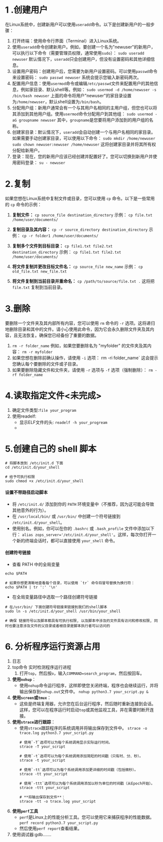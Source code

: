 # 1 .创建用户
在Linux系统中，创建新用户可以使用`useradd`命令。以下是创建新用户的一般步骤：

1. 打开终端：使用命令行界面（Terminal）进入Linux系统。
2. 使用`useradd`命令创建新用户。例如，要创建一个名为"newuser"的新用户，可以执行以下命令（需要管理员权限，通常使用`sudo`）：
    `sudo useradd newuser`
    默认情况下，`useradd`只会创建用户，但没有设置密码和其他详细信息。
3. 设置用户密码：创建用户后，您需要为新用户设置密码。可以使用`passwd`命令来设置密码：
    `sudo passwd newuser`
    系统会提示您输入新密码两次。
4. 配置用户信息：使用`usermod`命令或编辑`/etc/passwd`文件来配置用户的其他信息，例如家目录、默认shell等。例如：
    `sudo usermod -d /home/newuser -s /bin/bash newuser`
    上面的命令将用户"newuser"的家目录设置为`/home/newuser`，默认shell设置为`/bin/bash`。
5. 分配用户组：新用户通常会有一个与其用户名相同的主用户组，但您也可以将其添加到其他用户组。使用`usermod`命令分配用户到其他组：
    `sudo usermod -aG groupname newuser`
    其中，`groupname`是您要将用户添加到的用户组的名称。
6. 创建家目录：默认情况下，`useradd`会自动创建一个与用户名相同的家目录。如果需要手动创建家目录，可以使用以下命令：
    `sudo mkdir /home/newuser sudo chown newuser:newuser /home/newuser`
    这将创建家目录并将其所有权分配给新用户。
7. 登录：现在，您的新用户应该已经创建并配置好了。您可以切换到新用户并使用密码登录：
    `su - newuser`
# 2.复制
如果您想在Linux系统中复制文件或目录，您可以使用 `cp` 命令。以下是一些常用的 `cp` 命令的示例：

1. **复制文件：**
    `cp source_file destination_directory`
    示例：
    `cp file.txt /home/user/documents/`
    
2. **复制目录及其内容：**
    `cp -r source_directory destination_directory`
    示例：
    `cp -r folder1 /home/user/documents/`
    
3. **复制多个文件到目标目录：**
    `cp file1.txt file2.txt destination_directory`
    示例：
    `cp file1.txt file2.txt /home/user/documents/`
    
4. **将文件复制并更改目标文件名：**
    `cp source_file new_name`
    示例：
    `cp old_file.txt new_file.txt`
    
5. **将文件复制到当前目录并重命名：** 
    `cp /path/to/source/file.txt .`
    这将把 `file.txt` 复制到当前目录。
    
# 3.删除
要删除一个文件夹及其内部所有内容，您可以使用 `rm` 命令的 `-r` 选项。这将递归地删除目录和其中的文件。请小心使用此命令，因为它会永久删除文件夹及其内容，且无法恢复。确保您已经备份了重要的数据。

1. `rm -r folder_name`
	例如，如果您要删除名为 "myfolder" 的文件夹及其内容：
	`rm -r myfolder`
2. 如果您想在删除前确认操作，请使用 `-i` 选项：
	rm -ri folder_name`
	这会提示您确认每个要删除的文件或子目录。
3. 如果要删除隐藏文件和文件夹，请使用 `-r` 选项与 `-f` 选项（强制删除）：
	`rm -rf folder_name`
	
# 4.读取指定文件<未完成>
1. 确定文件类型:`file your_program`
2. 使用readelf: 
	- 显示ELF文件的头: `readelf -h your_progream`
	- 
# 5.创建自己的 shell 脚本
```shell
# 将脚本放到 /etc/init.d 下面
cd /etc/init.d/your_shell

# 给予可执行权限
sudo chmod +x /etc/init.d/your_shell
```
#### 设置不带路径启动脚本
- 将 `/etc/init.d/` 添加到你的 `PATH` 环境变量中（不推荐，因为这可能会导致其他意外的行为）。
- 在 `/usr/local/bin/` 或 `/usr/bin/` 中创建一个符号链接到 `/etc/init.d/your_shell`。
- 使用别名。例如，你可以在你的 `.bashrc` 或 `.bash_profile` 文件中添加以下行：
	`alias zops_server='/etc/init.d/your_shell'`。这样，每次你打开一个新的终端会话时，都可以直接使用 `your_shell` 命令。
#### 创建符号链接
- 查看 PATH 中的全局变量
```shell
echo $PATH

# 如果你想更清晰地查看每个目录，可以使用 `tr` 命令将冒号替换为换行符：
echo $PATH | tr ':' '\n'
```
- 在全局变量路径中选取一个路径创建符号链接
```shell
# 在/usr/bin/ 下面创建符号链接来链接到我们的shell脚本
sudo ln -s /etc/init.d/your_shell /usr/bin/your_shell

# 确保 链接符号以及脚本都具有可执行权限, 以及脚本中涉及的文件具有访问和修改权限, 同时也要注意涉及文件的父目录或者根目录是脚本执行者可以访问的
```
# 6. 分析程序运行资源占用
1. 日志
2. top命令 实时检测程序运行进程
	1. 打开`top`，然后按`o`，输入`COMMAND=search_program`，然后按回车。
3. **使用`nohup`**：
	- 使用`nohup`命令运行程序，这样即使您关闭终端，程序也会继续运行，并将输出保存到`nohup.out`文件中。
		`nohup python3.7 your_script.py &`
4. **使用`screen`或`tmux`**：
	- 这些是终端复用器，允许您在后台运行程序，然后随时重新连接到会话。这样，您可以在程序运行时启动`top`或其他监视工具，并在需要时断开连接。
5. **使用`strace`进行跟踪**：
	- 使用`strace`跟踪程序的系统调用并将输出保存到文件中。
	  `strace -o trace.log python3.7 your_script.py`
	  ```shell
	  # 使用`-T`选项可以为每个系统调用显示实际运行时间。
	  strace -T your_script
	  
	  # 使用`-t`选项可以为每个系统调用添加简短的时间戳（只有时、分、秒）。
	  strace -t your_script
	  
	  # 使用`-tt`选项可以为每个系统调用添加更详细的时间戳（包括微秒）。
	  strace -tt your_script
	  
	  # 使用`-ttt`选项可以为每个系统调用添加以秒为单位的时间戳（从Epoch开始）。
	  strace -ttt your_script
	  
	  # **将输出保存到文件**：
	  strace -tt -o trace.log your_script
		```
6. **使用`perf`工具**
	-  `perf`是Linux上的性能分析工具。您可以使用它来捕获程序的性能数据。
	  `perf record python3.7 your_script.py`
	  - 然后使用`perf report`查看结果。
7. 使用调试器:gdb.......